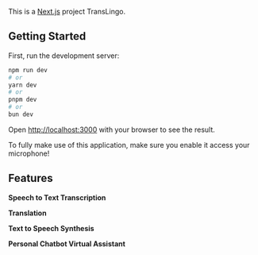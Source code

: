This is a [Next.js](https://nextjs.org/) project TransLingo. 

## Getting Started

First, run the development server:

```bash
npm run dev
# or
yarn dev
# or
pnpm dev
# or
bun dev
```

Open [http://localhost:3000](http://localhost:3000) with your browser to see the result.

To fully make use of this application, make sure you enable it access your microphone!

## Features

 **Speech to Text Transcription**

**Translation**

 **Text to Speech Synthesis**
 
 **Personal Chatbot Virtual Assistant**

